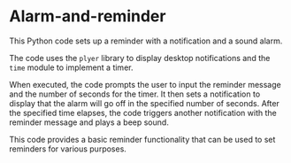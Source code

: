 # Alarm-and-reminder
This Python code sets up a reminder with a notification and a sound alarm. 

The code uses the `plyer` library to display desktop notifications and the `time` module to implement a timer. 

When executed, the code prompts the user to input the reminder message and the number of seconds for the timer. It then sets a notification to display that the alarm will go off in the specified number of seconds. After the specified time elapses, the code triggers another notification with the reminder message and plays a beep sound.

This code provides a basic reminder functionality that can be used to set reminders for various purposes.
